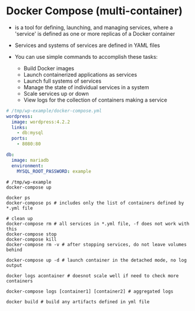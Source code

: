 # Docker Compose (multi-container)

- is a tool for defining, launching, and managing services, where a 'service' is
  defined as one or more replicas of a Docker container

- Services and systems of services are defined in YAML files

- You can use simple commands to accomplish these tasks:
  - Build Docker images
  - Launch containerized applications as services
  - Launch full systems of services
  - Manage the state of individual services in a system
  - Scale services up or down
  - View logs for the collection of containers making a service


```yml
# /tmp/wp-example/docker-compose.yml
wordpress:
  image: wordpress:4.2.2
  links:
    - db:mysql
  ports:
    - 8080:80

db:
  image: mariadb
  environment:
    MYSQL_ROOT_PASSWORD: example
```

```shell
# /tmp/wp-example
docker-compose up

docker ps
docker-compose ps # includes only the list of containers defined by *.yml file

# clean up
docker-compose rm # all services in *.yml file, -f does not work with this
docker-compose stop
docker-compose kill
docker-compose rm -v # after stopping services, do not leave volumes behind
```

```shell
docker-compose up -d # launch container in the detached mode, no log output

docker logs acontainer # doesnot scale well if need to check more containers

docker-compose logs [container1] [container2] # aggregated logs

docker build # build any artifacts defined in yml file
```
